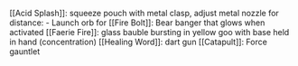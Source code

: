 [[Acid Splash]]: squeeze pouch with metal clasp, adjust metal nozzle for distance:
	- Launch orb for 
[[Fire Bolt]]: Bear banger that glows when activated
[[Faerie Fire]]: glass bauble bursting in yellow goo with base held in hand (concentration)
[[Healing Word]]: dart gun
[[Catapult]]: Force gauntlet